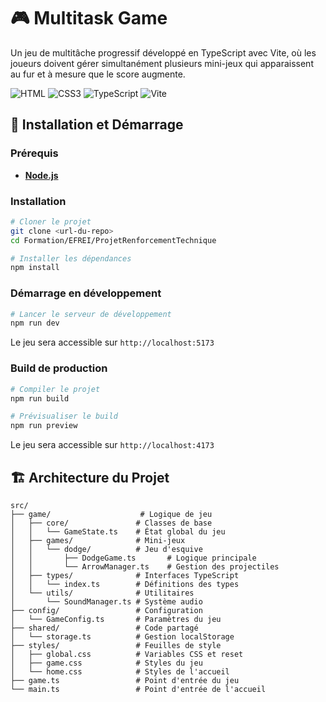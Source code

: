 # 🎮 Multitask Game

Un jeu de multitâche progressif développé en TypeScript avec Vite, où les joueurs doivent gérer simultanément plusieurs mini-jeux qui apparaissent au fur et à mesure que le score augmente.

![HTML](https://img.shields.io/badge/HTML5-E34F26?style=for-the-badge&logo=html&logoColor=white)
![CSS3](https://img.shields.io/badge/CSS3-1572B6?style=for-the-badge&logo=css3&logoColor=white)
![TypeScript](https://img.shields.io/badge/TypeScript-007ACC?style=for-the-badge&logo=typescript&logoColor=white)
![Vite](https://img.shields.io/badge/Vite-646CFF?style=for-the-badge&logo=vite&logoColor=white)

## 🚀 Installation et Démarrage

### Prérequis

- **[Node.js](https://nodejs.org/)**

### Installation

```bash
# Cloner le projet
git clone <url-du-repo>
cd Formation/EFREI/ProjetRenforcementTechnique

# Installer les dépendances
npm install
```

### Démarrage en développement

```bash
# Lancer le serveur de développement
npm run dev
```

Le jeu sera accessible sur `http://localhost:5173`

### Build de production

```bash
# Compiler le projet
npm run build

# Prévisualiser le build
npm run preview
```

Le jeu sera accessible sur `http://localhost:4173`

## 🏗️ Architecture du Projet

```
src/
├── game/                    # Logique de jeu
│   ├── core/               # Classes de base
│   │   └── GameState.ts    # État global du jeu
│   ├── games/              # Mini-jeux
│   │   └── dodge/          # Jeu d'esquive
│   │       ├── DodgeGame.ts       # Logique principale
│   │       └── ArrowManager.ts    # Gestion des projectiles
│   ├── types/              # Interfaces TypeScript
│   │   └── index.ts        # Définitions des types
│   └── utils/              # Utilitaires
│       └── SoundManager.ts # Système audio
├── config/                 # Configuration
│   └── GameConfig.ts       # Paramètres du jeu
├── shared/                 # Code partagé
│   └── storage.ts          # Gestion localStorage
├── styles/                 # Feuilles de style
│   ├── global.css          # Variables CSS et reset
│   ├── game.css            # Styles du jeu
│   └── home.css            # Styles de l'accueil
├── game.ts                 # Point d'entrée du jeu
└── main.ts                 # Point d'entrée de l'accueil
```